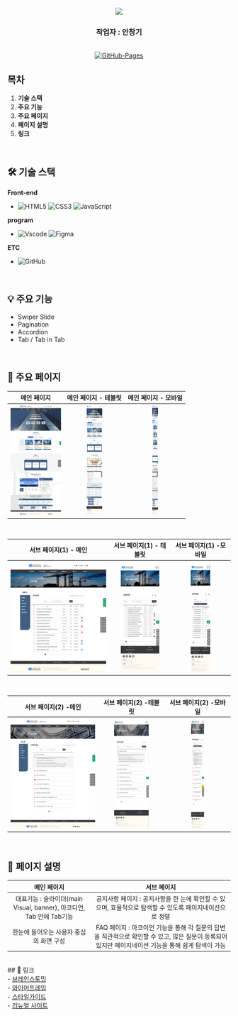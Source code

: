 <div align="center">
  <br />
  <div align= "center">
    <img src="https://capsule-render.vercel.app/api?type=waving&color=gradient&height=180&text=공공기관%20리뉴얼&animation=fadeIn&fontColor=242424&fontSize=40" />
  </div>
  <div align= "center"><h3>작업자 : 안창기</h3></div>  
    
  <br />
  
  <a href="https://github.com/chang9287/test01.git">
  <img src="https://img.shields.io/badge/GitHub%20Pages-Active-AEF359?&logo=github&logoColor=white" alt="GitHub-Pages" />
  </a>
  <br />
</div>

## 목차

1. **기술 스택**
2. **주요 기능**
3. **주요 페이지**
4. **페이지 설명**
5. **링크**

<br />

## 🛠 기술 스택

**Front-end**

- ![HTML5](https://img.shields.io/badge/-HTML5-E34F26?&logo=html5&logoColor=white) ![CSS3](https://img.shields.io/badge/-CSS3-1572B6?&logo=css3&logoColor=white) ![JavaScript](https://img.shields.io/badge/-JavaScript-F7DF1E?&logo=javascript&logoColor=white)
  

**program**

- ![Vscode](https://img.shields.io/badge/Vscode-007ACC?&logo=visualstudiocode&logoColor=white) ![Figma](https://img.shields.io/badge/Figma-F24E1E?&logo=Figma&logoColor=white)

**ETC**

- ![GitHub](https://img.shields.io/badge/-GitHub-181717?&logo=github&logoColor=white)

<br />

## 💡 주요 기능

- Swiper Slide
- Pagination
- Accordion
- Tab / Tab in Tab

<br />

## 📄 주요 페이지

|                               메인 페이지                               |                               메인 페이지 - 테블릿                       |                               메인 페이지 - 모바일                       |
| :---------------------------------------------------------------------: | :---------------------------------------------------------------------:  | :---------------------------------------------------------------------:  |
| <img src="images/mainPage.png" alt="Sample Page" height="250px" /> | <img src="images/mainPage_tablet.png" alt="Sample Page" height="250px" /> | <img src="images/mainPage_mobile.png" alt="Sample Page" height="250px" /> |
<br />

|                               서브 페이지(1) - 메인                         |                               서브 페이지(1) - 테블릿                              |                               서브 페이지(1) -모바일                               |
| :---------------------------------------------------------------------: | :---------------------------------------------------------------------: | :---------------------------------------------------------------------: |
| <img src="images/subPage_subNews.png" alt="Sample Page" height="250px" /> | <img src="images/subPage_subNews_tablet.png" alt="Sample Page" height="250px" /> | <img src="images/subPage_subNews_mobile.png" alt="Sample Page" height="250px" /> |
<br />



|                               서브 페이지(2) -메인                               |                               서브 페이지(2) -테블릿                               |                               서브 페이지(2) -모바일                               |
| :---------------------------------------------------------------------: | :---------------------------------------------------------------------: | :---------------------------------------------------------------------: |
| <img src="images/subPage_faq.png" alt="Sample Page" height="250px" /> | <img src="images/subPage_faq_tablet.png" alt="Sample Page" height="250px" /> | <img src="images/subPage_faq_mobile.png" alt="Sample Page" height="250px" /> |


<br />

## 📌 페이지 설명 
|                               메인 페이지                               |                               서브 페이지                               |
| :---------------------------------------------------------------------: | :---------------------------------------------------------------------: |
|    대표기능 : 슬라이더(main Visual, banner), 아코디언, Tab 안에 Tab기능    |  공지사항 페이지 : 공지사항을 한 눈에 확인할 수 있으며, 효율적으로 탐색할 수 있도록 페이지네이션으로 정렬                                         |
|    한눈에 들어오는 사용자 중심의 화면 구성                                 |  FAQ 페이지 : 아코이언 기능을 통해 각 질문의 답변을 직관적으로 확인할 수 있고, 많은 질문이 등록되어 있지만 페이지네이션 기능을 통해 쉽게 탐색이 가능                       |



<br />
## 📂 링크 
<br />
- <a href="https://www.figma.com/board/6oFqffoL10iF5YL44EXjRf/%EA%B3%B5%EA%B3%B5%EA%B8%B0%EA%B4%80-%EC%82%AC%EC%9D%B4%ED%8A%B8-%EB%A6%AC%EB%89%B4%EC%96%BC?node-id=0-1&t=iUUONf4VBQp1ZFc1-1">브레인스토밍</a> <br />
- <a href="https://www.figma.com/design/3dSrkzoGMp1fkVDeFEyA8Y/%EA%B3%B5%EA%B3%B5%EA%B8%B0%EA%B4%80-%EB%A6%AC%EB%89%B4%EC%96%BC_%EC%95%88%EC%B0%BD%EA%B8%B0?node-id=0-1&t=rVMuV8teMeW7mCPD-1">와이어프레임</a> <br />
- <a href="https://www.figma.com/design/3dSrkzoGMp1fkVDeFEyA8Y/%EA%B3%B5%EA%B3%B5%EA%B8%B0%EA%B4%80-%EB%A6%AC%EB%89%B4%EC%96%BC_%EC%95%88%EC%B0%BD%EA%B8%B0?node-id=34-39&t=rVMuV8teMeW7mCPD-1">스타일가이드</a> <br />
- <a href="https://www.kicte.or.kr/portal/index/mainInitAction.do">리뉴얼 사이트</a>
